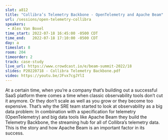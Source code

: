 ```yaml
---
slot: a812
title: "Collibra’s Telemetry Backbone - OpenTelemetry and Apache Beam"
url: /sessions/open-telemetry-collibra
speakers:
 - Alex Van Boxel
time_start: 2022-07-18 16:45:00 -0500 CDT
time_end:   2022-07-18 17:10:00 -0500 CDT
day: a
timeslot: 8
room: 204
timeorder: 2
track: case-study
live_url: https://www.crowdcast.io/e/beam-summit-2022/18
slides: P20220718 - Collibra Telemetry Backbone.pdf
video: https://youtu.be/JFvx7cgJYlI
---
```


At a certain time, when you’re a company that’s building out a successful SaaS platform there comes a time when classic observability tools don’t cut it anymore. Or they don’t scale as well as you grow or they become too expensive. That’s why the SRE team started to look at observability as a big data problem: In combination with a specification for telemetry (OpenTelemetry) and big data tools like Apache Beam they build the Telemetry Backbone, the streaming hub for all of Collibra’s telemetry data. This is the story and how Apache Beam is an important factor in its success.